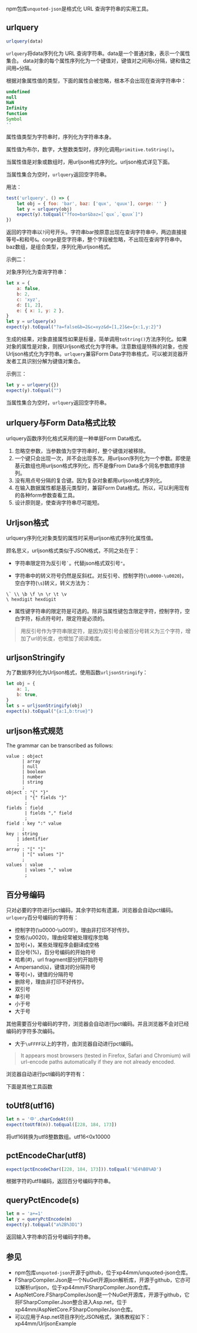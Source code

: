 npm包库`unquoted-json`是格式化 URL 查询字符串的实用工具。

## urlquery

```js
urlquery(data)
```

`urlquery`将data序列化为 URL 查询字符串。data是一个普通对象，表示一个属性集合。 data对象的每个属性序列化为一个键值对，键值对之间用`&`分隔，键和值之间用`=`分隔。

根据对象属性值的类型，下面的属性会被忽略，根本不会出现在查询字符串中：

```js
undefined
null
NaN
Infinity
function
Symbol
''
```

属性值类型为字符串时，序列化为字符串本身。

属性值为布尔，数字，大整数类型时，序列化调用`primitive.toString()`。

当属性值是对象或数组时，用urljson格式序列化。urljson格式详见下面。

当属性集合为空时，`urlquery`返回空字符串。

用法：

```js
test('urlquery', () => {
    let obj = { foo: 'bar', baz: ['qux', 'quux'], corge: '' }
    let y = urlquery(obj)
    expect(y).toEqual("?foo=bar&baz=[`qux`,`quux`]")
})
```

返回的字符串以`?`问号开头。字符串bar按原意出现在查询字符串中，两边直接接等号`=`和和号`&`。corge是空字符串，整个字段被忽略，不出现在查询字符串中。baz数组，是组合类型，序列化用urljson格式。

示例二：

对象序列化为查询字符串：

```js
let x = {
    a: false,
    b: 2,
    c: 'xyz',
    d: [1, 2],
    e: { x: 1, y: 2 },
}
let y = urlquery(x)
expect(y).toEqual("?a=false&b=2&c=xyz&d=[1,2]&e={x:1,y:2}")
```

生成的结果，对象直接属性如果是标量，简单调用`toString()`方法序列化。如果对象的属性是对象，则按Urljson格式化为字符串。注意数组是特殊的对象，也按Urljson格式化为字符串。`urlquery`兼容Form Data字符串格式，可以被浏览器开发者工具识别分解为键值对集合。

示例三：

```js
let y = urlquery({})
expect(y).toEqual("")
```

当属性集合为空时，`urlquery`返回空字符串。

## urlquery与Form Data格式比较

urlquery函数序列化格式采用的是一种单层Form Data格式。

1. 忽略空参数，当参数值为空字符串时，整个键值对被移除。
2. 一个键只会出现一次，并不会出现多次。用urljson序列化为一个参数。即使是基元数组也用urljson格式序列化，而不是像From Data多个同名参数顺序排列。
3. 没有用点号分隔的复合键。因为复杂对象都用urljson格式序列化。
4. 在输入数据属性都是基元类型时，兼容Form Data格式。所以，可以利用现有的各种form参数查看工具。
5. 设计原则是，使查询字符串尽可能短。

## Urljson格式

urlquery序列化对象类型的属性时采用urljson格式序列化属性值。

顾名思义，urljson格式类似于JSON格式，不同之处在于：

* 字符串限定符为反引号`` ` ``。代替json格式双引号`"`。

* 字符串中的转义符号仍然是反斜杠。对反引号、控制字符(`\u0000-\u0020`)，空白字符(`\s`)转义，转义方法为：

```
\` \\ \b \f \n \r \t \v
\ hexdigit hexdigit
```

* 属性键字符串的限定符是可选的。除非当属性键包含限定字符，控制字符，空白字符，标点符号时，限定符是必须的。

> 用反引号作为字符串限定符，是因为双引号会被百分号转义为三个字符，增加了url的长度，也增加了阅读难度。

## urljsonStringify

为了数据序列化为Urljson格式，使用函数`urljsonStringify`：

```js
let obj = {
    a: 1,
    b: true,
}
let s = urljsonStringify(obj)
expect(s).toEqual("{a:1,b:true}")
```



## urljson格式规范

The grammar can be transcribed as follows:

```
value : object
	  | array
	  | null
	  | boolean
	  | number
	  | string
	  ;
object : "{" "}"
       | "{" fields "}"
       ;
fields : field
	   | fields "," field
	   ;
field : key ":" value
	  ;
key : string 
    | identifier
    ;
array : "[" "]"
      | "[" values "]"
      ;
values : value
	   | values "," value
       ;
```

## 百分号编码

只对必要的字符进行pct编码，其余字符如有遗漏，浏览器会自动pct编码。`urlquery`百分号编码的字符有：

* 控制字符(\u0000-\u001F)，理由非打印不好传抄。
* 空格(\u0020)，理由经常被处理程序忽略
* 加号(+)，某些处理程序会翻译成空格
* 百分号(%)，百分号编码的开始符号
* 哈希(#)，url fragment部分的开始符号
* Ampersand(`&`)，键值对的分隔符号
* 等号(=)，键值的分隔符号
* 删除号，理由非打印不好传抄。
* 双引号
* 单引号
* 小于号
* 大于号

其他需要百分号编码的字符，浏览器会自动进行pct编码。并且浏览器不会对已经编码的字符多次编码。

* 大于`\uFFFF`以上的字符，由浏览器自动进行pct编码。

> It appears most browsers (tested in Firefox, Safari and Chromium) will url-encode paths automatically if they are not already encoded.

浏览器自动进行pct编码的字符有：



下面是其他工具函数

## toUtf8(utf16)

```js
let n = '中'.charCodeAt(0)
expect(toUtf8(n)).toEqual([228, 184, 173])
```

将utf16转换为utf8整数数组。utf16<0x10000

## pctEncodeChar(utf8)

```js
expect(pctEncodeChar([228, 184, 173])).toEqual('%E4%B8%AD')
```

根据字符的utf8编码，返回百分号编码字符串。

## queryPctEncode(s)

```js
let m = 'a+=1'
let y = queryPctEncode(m)
expect(y).toEqual("a%2B%3D1")
```

返回输入字符串的百分号编码字符串。

## 参见

- npm包库`unquoted-json`开源于github，位于xp44mm/unquoted-json仓库。
- FSharpCompiler.Json是一个NuGet开源json解析库，开源于github，它亦可以解析urljson，位于xp44mm/FSharpCompiler.Json仓库。
- AspNetCore.FSharpCompilerJson是一个NuGet开源库，开源于github，它将FSharpCompiler.Json整合进入Asp.net，位于xp44mm/AspNetCore.FSharpCompilerJson仓库。
- 可以应用于Asp.net项目序列化JSON格式，演练教程如下：xp44mm/UrljsonExample

